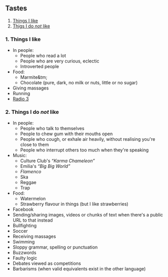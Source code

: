 ## Tastes

1. [Things I like](#1-things-i-like)
1. [Thigs I do *not* like](#2-things-i-do-not-like)

### 1. Things I like

* In people:
  * People who read a lot
  * People who are very curious, eclectic
  * Introverted people
* Food:
  * Marmite&tm;
  * Chocolate (pure, dark, no milk or nuts, little or no sugar)
* Giving massages
* Running
* [Radio 3](http://www.rtve.es/radio/radio3/)

### 2. Things I do *not* like

* In people:
  * People who talk to themselves
  * People to chew gum with their mouths open
  * People who cough, or exhale air heavily, without realising you're close to them
  * People who interrupt others too much when they're speaking
* Music:
  * Culture Club's *&ldquo;Karma Chameleon&rdquo;*
  * Emilia's *&ldquo;Big Big World&rdquo;*
  * *Flamenco*
  * Ska
  * Reggae
  * Trap
* Food:
  * Watermelon
  * Strawberry flavour in things (but I like strawberries)
* Facebook
* Sending/sharing images, videos or chunks of text when there's a public URL to that instead
* Bullfighting
* Soccer
* Receiving massages
* Swimming
* Sloppy grammar, spelling or punctuation
* Buzzwords
* Faulty logic
* Debates viewed as competitions
* Barbarisms (when valid equivalents exist in the other language)
